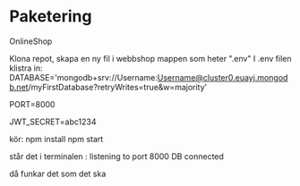 # Paketering
OnlineShop

Klona repot, skapa en ny fil i webbshop mappen som heter ".env"
I .env filen klistra in:
DATABASE='mongodb+srv://Username:Username@cluster0.euayj.mongodb.net/myFirstDatabase?retryWrites=true&w=majority'

PORT=8000

JWT_SECRET=abc1234



kör: npm install 
     npm start

står det i terminalen : listening to port 8000
                        DB connected

då funkar det som det ska
